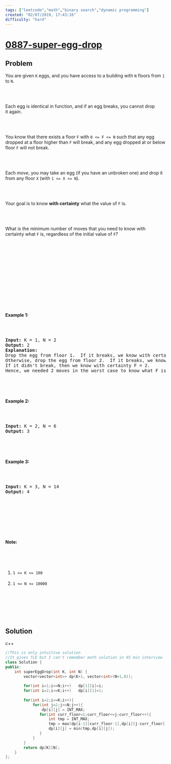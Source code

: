 ```yaml
---
tags: ["leetcode","math","binary search","dynamic programming"]
created: "02/07/2019, 17:43:16"
difficulty: "hard"
---
```


# [0887-super-egg-drop](https://leetcode.com/problems/super-egg-drop/)

## Problem
<div><p>You are given <code>K</code> eggs, and you have access to a building with <code>N</code> floors from <code>1</code> to <code>N</code>.&nbsp;</p><br><br><p>Each egg is identical in function, and if an egg breaks, you cannot drop it&nbsp;again.</p><br><br><p>You know that there exists a floor <code>F</code> with <code>0 &lt;= F &lt;= N</code> such that any egg dropped at a floor higher than <code>F</code> will break, and any egg dropped at or below floor <code>F</code> will not break.</p><br><br><p>Each <em>move</em>, you may take an egg (if you have an unbroken one) and drop it from any floor <code>X</code> (with&nbsp;<code>1 &lt;= X &lt;= N</code>).&nbsp;</p><br><br><p>Your goal is to know&nbsp;<strong>with certainty</strong>&nbsp;what the value of <code>F</code> is.</p><br><br><p>What is the minimum number of moves that you need to know with certainty&nbsp;what <code>F</code> is, regardless of the initial value of <code>F</code>?</p><br><br><p>&nbsp;</p><br><br><ol><br></ol><br><br><div><br><p><strong>Example 1:</strong></p><br><br><pre><strong>Input: </strong>K = <span id="example-input-1-1">1</span>, N = <span id="example-input-1-2">2</span><br><strong>Output: </strong><span id="example-output-1">2</span><br><strong>Explanation: </strong><br>Drop the egg from floor 1.  If it breaks, we know with certainty that F = 0.<br>Otherwise, drop the egg from floor 2.  If it breaks, we know with certainty that F = 1.<br>If it didn't break, then we know with certainty F = 2.<br>Hence, we needed 2 moves in the worst case to know what F is with certainty.<br></pre><br><br><div><br><p><strong>Example 2:</strong></p><br><br><pre><strong>Input: </strong>K = <span id="example-input-2-1">2</span>, N = 6<br><strong>Output: </strong><span id="example-output-2">3</span><br></pre><br><br><div><br><p><strong>Example 3:</strong></p><br><br><pre><strong>Input: </strong>K = <span id="example-input-3-1">3</span>, N = <span id="example-input-3-2">14</span><br><strong>Output: </strong><span id="example-output-3">4</span><br></pre><br><br><p>&nbsp;</p><br><br><p><strong>Note:</strong></p><br><br><ol><br>	<li><code>1 &lt;= K &lt;= 100</code></li><br>	<li><code>1 &lt;= N &lt;= 10000</code></li><br></ol><br></div><br></div><br></div><br></div>

## Solution

c++
```c++
//This is only intuitive solution
//It gives TLE but I can't remember math solution in 45 min interview
class Solution {
public:
    int superEggDrop(int K, int N) {
        vector<vector<int>> dp(K+1, vector<int>(N+1,0));
        
        for(int i=1;i<=N;i++)   dp[1][i]=i;
        for(int i=2;i<=K;i++)   dp[i][1]=1;
        
        for(int i=2;i<=K;i++){
            for(int j=2;j<=N;j++){
                dp[i][j] = INT_MAX;
               for(int curr_floor=1;curr_floor<=j;curr_floor++){
                   int tmp = INT_MAX;
                   tmp = max(dp[i-1][curr_floor-1],dp[i][j-curr_floor]) + 1;
                   dp[i][j] = min(tmp,dp[i][j]);
               }
            }
        }
        return dp[K][N];
    }
};
​
```

